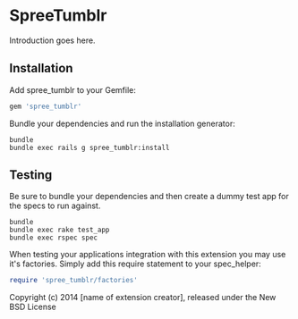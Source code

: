 SpreeTumblr
===========

Introduction goes here.

Installation
------------

Add spree_tumblr to your Gemfile:

```ruby
gem 'spree_tumblr'
```

Bundle your dependencies and run the installation generator:

```shell
bundle
bundle exec rails g spree_tumblr:install
```

Testing
-------

Be sure to bundle your dependencies and then create a dummy test app for the specs to run against.

```shell
bundle
bundle exec rake test_app
bundle exec rspec spec
```

When testing your applications integration with this extension you may use it's factories.
Simply add this require statement to your spec_helper:

```ruby
require 'spree_tumblr/factories'
```

Copyright (c) 2014 [name of extension creator], released under the New BSD License
